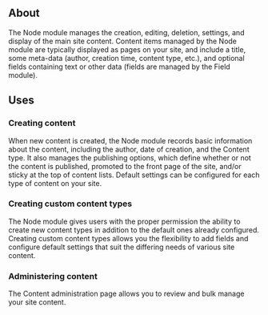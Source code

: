 ## About
The Node module manages the creation, editing, deletion, settings, and display of the main site content. Content items managed by the Node module are typically displayed as pages on your site, and include a title, some meta-data (author, creation time, content type, etc.), and optional fields containing text or other data (fields are managed by the Field module).

## Uses
### Creating content
When new content is created, the Node module records basic information about the content, including the author, date of creation, and the Content type. It also manages the publishing options, which define whether or not the content is published, promoted to the front page of the site, and/or sticky at the top of content lists. Default settings can be configured for each type of content on your site. 

### Creating custom content types
The Node module gives users with the proper permission the ability to create new content types in addition to the default ones already configured. Creating custom content types allows you the flexibility to add fields and configure default settings that suit the differing needs of various site content. 

### Administering content
The Content administration page allows you to review and bulk manage your site content. 
